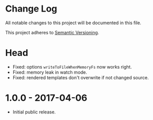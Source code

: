 # Change Log

All notable changes to this project will be documented in this file.

This project adheres to [Semantic Versioning](http://semver.org/).

# Head

-   Fixed: options `writeToFileWhenMemoryFs` now works right.
-   Fixed: memory leak in watch mode.
-   Fixed: rendered templates don't overwrite if not changed source.

# 1.0.0 - 2017-04-06

-   Initial public release.
